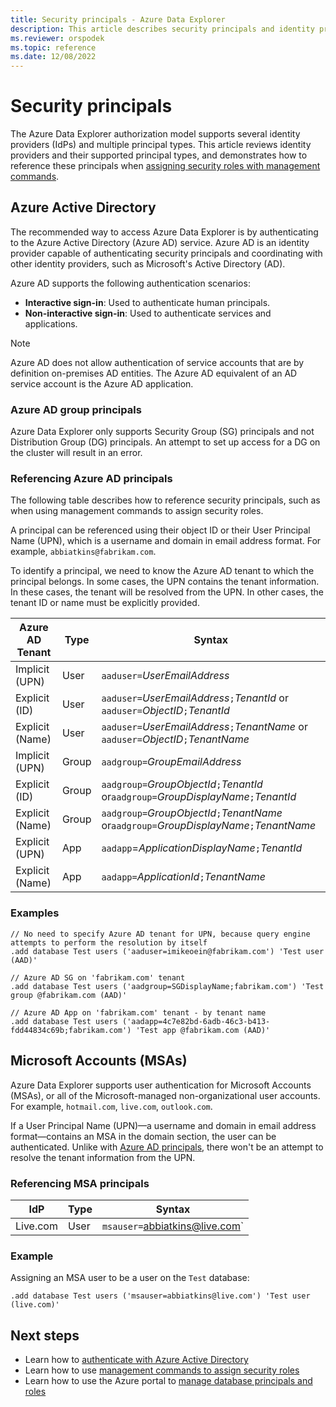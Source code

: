 ```yaml
---
title: Security principals - Azure Data Explorer
description: This article describes security principals and identity providers in Azure Data Explorer.
ms.reviewer: orspodek
ms.topic: reference
ms.date: 12/08/2022
---
```

# Security principals

The Azure Data Explorer authorization model supports several identity providers (IdPs) and multiple principal types.
This article reviews identity providers and their supported principal types, and demonstrates how to reference these principals when [assigning security roles with management commands](../../management/security-roles.md).

## Azure Active Directory

The recommended way to access Azure Data Explorer is by authenticating to the Azure Active Directory (Azure AD) service. Azure AD is an identity provider capable of authenticating security principals and coordinating with other identity providers, such as Microsoft's Active Directory (AD).

Azure AD supports the following authentication scenarios:

* **Interactive sign-in**: Used to authenticate human principals.
* **Non-interactive sign-in**: Used to authenticate services and applications.

> [!NOTE]
> Azure AD does not allow authentication of service accounts that are by definition on-premises AD entities. The Azure AD equivalent of an AD service account is the Azure AD application.

### Azure AD group principals

Azure Data Explorer only supports Security Group (SG) principals and not Distribution Group (DG) principals. An attempt to set up access for a DG on the cluster will result in an error.

### Referencing Azure AD principals

The following table describes how to reference security principals, such as when using management commands to assign security roles.

A principal can be referenced using their object ID or their User Principal Name (UPN), which is a username and domain in email address format. For example, `abbiatkins@fabrikam.com`.

To identify a principal, we need to know the Azure AD tenant to which the principal belongs. In some cases, the UPN contains the tenant information. In these cases, the tenant will be resolved from the UPN. In other cases, the tenant ID or name must be explicitly provided.

| Azure AD Tenant | Type | Syntax |
|--|--|--|
| Implicit (UPN) | User | `aaduser=`*UserEmailAddress* |
| Explicit (ID) | User | `aaduser=`*UserEmailAddress*`;`*TenantId* or `aaduser=`*ObjectID*`;`*TenantId* |
| Explicit (Name) | User | `aaduser=`*UserEmailAddress*`;`*TenantName* or `aaduser=`*ObjectID*`;`*TenantName* |
| Implicit (UPN) | Group | `aadgroup=`*GroupEmailAddress* |
| Explicit (ID) | Group | `aadgroup=`*GroupObjectId*`;`*TenantId* or`aadgroup=`*GroupDisplayName*`;`*TenantId* |
| Explicit (Name) | Group | `aadgroup=`*GroupObjectId*`;`*TenantName* or`aadgroup=`*GroupDisplayName*`;`*TenantName* |
| Explicit (UPN) | App | `aadapp`=*ApplicationDisplayName*`;`*TenantId* |
| Explicit (Name) | App | `aadapp=`*ApplicationId*`;`*TenantName* |

### Examples

```kusto
// No need to specify Azure AD tenant for UPN, because query engine attempts to perform the resolution by itself
.add database Test users ('aaduser=imikeoein@fabrikam.com') 'Test user (AAD)'

// Azure AD SG on 'fabrikam.com' tenant
.add database Test users ('aadgroup=SGDisplayName;fabrikam.com') 'Test group @fabrikam.com (AAD)'

// Azure AD App on 'fabrikam.com' tenant - by tenant name
.add database Test users ('aadapp=4c7e82bd-6adb-46c3-b413-fdd44834c69b;fabrikam.com') 'Test app @fabrikam.com (AAD)'
```

## Microsoft Accounts (MSAs)

Azure Data Explorer supports user authentication for Microsoft Accounts (MSAs), or all of the Microsoft-managed non-organizational user accounts. For example, `hotmail.com`, `live.com`, `outlook.com`.

If a User Principal Name (UPN)—a username and domain in email address format—contains an MSA in the domain section, the user can be authenticated. Unlike with [Azure AD principals](#referencing-azure-ad-principals), there won't be an attempt to resolve the tenant information from the UPN.

### Referencing MSA principals

| IdP | Type | Syntax |
|--|--|--|
| Live.com | User | `msauser=`abbiatkins@live.com` |

### Example

Assigning an MSA user to be a user on the `Test` database:

```kusto
.add database Test users ('msauser=abbiatkins@live.com') 'Test user (live.com)'
```

## Next steps

* Learn how to [authenticate with Azure Active Directory](how-to-authenticate-with-aad.md)
* Learn how to use [management commands to assign security roles](../security-roles.md)
* Learn how to use the Azure portal to [manage database principals and roles](manage-database-permissions)
